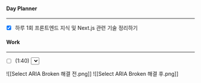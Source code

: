 
#### Day Planner
---
- [x] 하루 1회 프론트엔드 지식 및 Next.js 관련 기술 정리하기


#### Work
---
- [ ] (1:40) <Select/> ARIA Broken : ARIA reference An aria-labelledby or aria-describedby reference exists, but the target for the reference does not exist 오류 확인 및 해결 (combobox에 추가로 부여된 labeledby, id 속성과 꼬인 것으로 확인)
	- Broken ARIA reference" 경고는 **`aria-labelledby`** 또는 **`aria-describedby`** 속성에서 참조하는 ID가 존재하지 않거나 유효하지 않을 때 발생

![[Select ARIA Broken 해결 전.png]]
![[Select ARIA Broken 해결 후.png]]